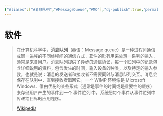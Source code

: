 ```yaml
---
{"Aliases":["#消息队列","#MessageQueue","#MQ"],"dg-publish":true,"permalink":"/Logseq元知识库/pages/消息队列/","dgPassFrontmatter":true}
---
```


# 软件
> 在计算机科学中，**消息队列**（英语：Message queue）是一种进程间通信或同一进程的不同线程间的通信方式，软件的贮列用来处理一系列的输入，通常是来自用户。消息队列提供了异步的通信协议，每一个贮列中的纪录包含详细说明的资料，包含发生的时间，输入设备的种类，以及特定的输入参数，也就是说：消息的发送者和接收者不需要同时与消息队列交互。消息会保存在队列中，直到接收者取回它。一个 WIMP 环境像是 Microsoft Windows，借由优先的某些形式（通常是事件的时间或是重要性的顺序）来存储用户产生的事件到一个 事件贮列 中。系统把每个事件从事件贮列中传递给目标的应用程序。
>
> [Wikipedia](https://zh.wikipedia.org/wiki/%E6%B6%88%E6%81%AF%E9%98%9F%E5%88%97)